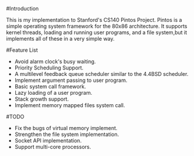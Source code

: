 #Introduction

This is my implementation to Stanford's CS140 Pintos Project. Pintos is a simple operating system framework for the 80x86 architecture. It supports kernel threads, loading and running user programs, and a file system,but it implements all of these in a very simple way.

#Feature List

* Avoid alarm clock's busy waiting.
* Priority Scheduling Support.
* A multilevel feedback queue scheduler similar to the 4.4BSD scheduler.
* Implement argument passing to user program.
* Basic system call framework.
* Lazy loading of a user program.
* Stack growth support.
* Implement memory mapped files system call.

#TODO

* Fix the bugs of virtual memory implement.
* Strengthen the file system implementation.
* Socket API implementation.
* Support multi-core processors.
